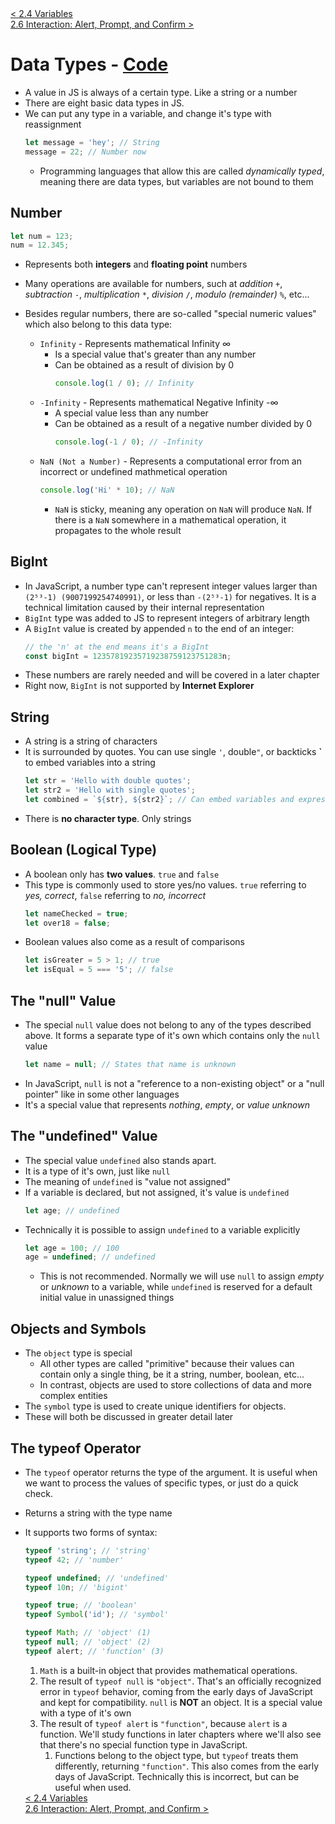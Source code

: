 <div>
    <a href="./2.4-variables.md">< 2.4 Variables</a>
</div>
<div>
    <a href="./2.6-interaction.md"> 2.6 Interaction: Alert, Prompt, and Confirm ></a>
</div>

# **Data Types - [Code](./2.5-data-types.js)**

- A value in JS is always of a certain type. Like a string or a number
- There are eight basic data types in JS.
- We can put any type in a variable, and change it's type with reassignment
  ```javascript
  let message = 'hey'; // String
  message = 22; // Number now
  ```
  - Programming languages that allow this are called _dynamically typed_, meaning there are data types, but variables are not bound to them

## **Number**

```javascript
let num = 123;
num = 12.345;
```

- Represents both **integers** and **floating point** numbers
- Many operations are available for numbers, such at _addition_ `+`, _subtraction_ `-`, _multiplication_ `*`, _division_ `/`, _modulo (remainder)_ `%`, etc...
- Besides regular numbers, there are so-called "special numeric values" which also belong to this data type:

  - `Infinity` - Represents mathematical Infinity ∞
    - Is a special value that's greater than any number
    - Can be obtained as a result of division by 0
      ```javascript
      console.log(1 / 0); // Infinity
      ```
  - `-Infinity` - Represents mathematical Negative Infinity -∞
    - A special value less than any number
    - Can be obtained as a result of a negative number divided by 0
      ```javascript
      console.log(-1 / 0); // -Infinity
      ```
  - `NaN (Not a Number)` - Represents a computational error from an incorrect or undefined mathmetical operation
    ```javascript
    console.log('Hi' * 10); // NaN
    ```
    - `NaN` is sticky, meaning any operation on `NaN` will produce `NaN`. If there is a `NaN` somewhere in a mathematical operation, it propagates to the whole result

## **BigInt**

- In JavaScript, a number type can't represent integer values larger than `(2⁵³-1) (9007199254740991)`, or less than `-(2⁵³-1)` for negatives. It is a technical limitation caused by their internal representation
- `BigInt` type was added to JS to represent integers of arbitrary length
- A `BigInt` value is created by appended `n` to the end of an integer:
  ```javascript
  // the 'n' at the end means it's a BigInt
  const bigInt = 12357819235719238759123751283n;
  ```
- These numbers are rarely needed and will be covered in a later chapter
- Right now, `BigInt` is not supported by **Internet Explorer**

## **String**

- A string is a string of characters
- It is surrounded by quotes. You can use single `'`, double`"`, or backticks **\`** to embed variables into a string
  ```javascript
  let str = 'Hello with double quotes';
  let str2 = 'Hello with single quotes';
  let combined = `${str}, ${str2}`; // Can embed variables and expressions
  ```
- There is **no character type**. Only strings

## **Boolean (Logical Type)**

- A boolean only has **two values**. `true` and `false`
- This type is commonly used to store yes/no values. `true` referring to _yes, correct_, `false` referring to _no, incorrect_
  ```javascript
  let nameChecked = true;
  let over18 = false;
  ```
- Boolean values also come as a result of comparisons
  ```javascript
  let isGreater = 5 > 1; // true
  let isEqual = 5 === '5'; // false
  ```

## **The "null" Value**

- The special `null` value does not belong to any of the types described above. It forms a separate type of it's own which contains only the `null` value
  ```javascript
  let name = null; // States that name is unknown
  ```
- In JavaScript, `null` is not a "reference to a non-existing object" or a "null pointer" like in some other languages
- It's a special value that represents _nothing_, _empty_, or _value unknown_

## **The "undefined" Value**

- The special value `undefined` also stands apart.
- It is a type of it's own, just like `null`
- The meaning of `undefined` is "value not assigned"
- If a variable is declared, but not assigned, it's value is `undefined`
  ```javascript
  let age; // undefined
  ```
- Technically it is possible to assign `undefined` to a variable explicitly
  ```javascript
  let age = 100; // 100
  age = undefined; // undefined
  ```
  - This is not recommended. Normally we will use `null` to assign _empty_ or _unknown_ to a variable, while `undefined` is reserved for a default initial value in unassigned things

## **Objects and Symbols**

- The `object` type is special
  - All other types are called "primitive" because their values can contain only a single thing, be it a string, number, boolean, etc...
  - In contrast, objects are used to store collections of data and more complex entities
- The `symbol` type is used to create unique identifiers for objects.
- These will both be discussed in greater detail later

## **The typeof Operator**

- The `typeof` operator returns the type of the argument. It is useful when we want to process the values of specific types, or just do a quick check.
- Returns a string with the type name
- It supports two forms of syntax:

  ```javascript
  typeof 'string'; // 'string'
  typeof 42; // 'number'

  typeof undefined; // 'undefined'
  typeof 10n; // 'bigint'

  typeof true; // 'boolean'
  typeof Symbol('id'); // 'symbol'

  typeof Math; // 'object' (1)
  typeof null; // 'object' (2)
  typeof alert; // 'function' (3)
  ```

  1. `Math` is a built-in object that provides mathematical operations.
  2. The result of `typeof null` is `"object"`. That's an officially recognized error in `typeof` behavior, coming from the early days of JavaScript and kept for compatibility. `null` is **NOT** an object. It is a special value with a type of it's own
  3. The result of `typeof alert` is `"function"`, because `alert` is a function. We'll study functions in later chapters where we'll also see that there's no special function type in JavaScript.
     1. Functions belong to the object type, but `typeof` treats them differently, returning `"function"`. This also comes from the early days of JavaScript. Technically this is incorrect, but can be useful when used.

  <div>
      <a href="./2.4-variables.md">< 2.4 Variables</a>
  </div>
  <div>
      <a href="./2.6-interaction.md"> 2.6 Interaction: Alert, Prompt, and Confirm ></a>
  </div>
